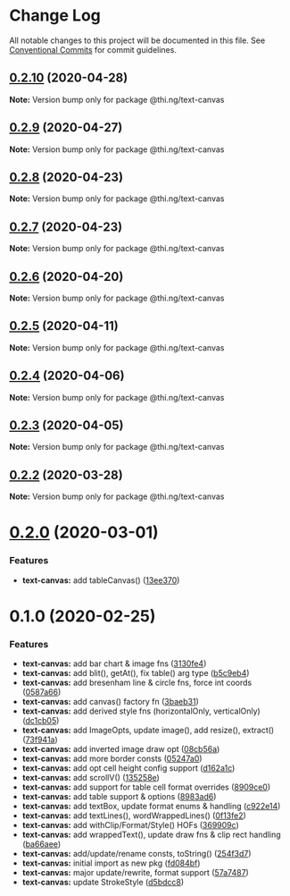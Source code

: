 # Change Log

All notable changes to this project will be documented in this file.
See [Conventional Commits](https://conventionalcommits.org) for commit guidelines.

## [0.2.10](https://github.com/thi-ng/umbrella/compare/@thi.ng/text-canvas@0.2.9...@thi.ng/text-canvas@0.2.10) (2020-04-28)

**Note:** Version bump only for package @thi.ng/text-canvas





## [0.2.9](https://github.com/thi-ng/umbrella/compare/@thi.ng/text-canvas@0.2.8...@thi.ng/text-canvas@0.2.9) (2020-04-27)

**Note:** Version bump only for package @thi.ng/text-canvas





## [0.2.8](https://github.com/thi-ng/umbrella/compare/@thi.ng/text-canvas@0.2.7...@thi.ng/text-canvas@0.2.8) (2020-04-23)

**Note:** Version bump only for package @thi.ng/text-canvas





## [0.2.7](https://github.com/thi-ng/umbrella/compare/@thi.ng/text-canvas@0.2.6...@thi.ng/text-canvas@0.2.7) (2020-04-23)

**Note:** Version bump only for package @thi.ng/text-canvas





## [0.2.6](https://github.com/thi-ng/umbrella/compare/@thi.ng/text-canvas@0.2.5...@thi.ng/text-canvas@0.2.6) (2020-04-20)

**Note:** Version bump only for package @thi.ng/text-canvas





## [0.2.5](https://github.com/thi-ng/umbrella/compare/@thi.ng/text-canvas@0.2.4...@thi.ng/text-canvas@0.2.5) (2020-04-11)

**Note:** Version bump only for package @thi.ng/text-canvas





## [0.2.4](https://github.com/thi-ng/umbrella/compare/@thi.ng/text-canvas@0.2.3...@thi.ng/text-canvas@0.2.4) (2020-04-06)

**Note:** Version bump only for package @thi.ng/text-canvas





## [0.2.3](https://github.com/thi-ng/umbrella/compare/@thi.ng/text-canvas@0.2.2...@thi.ng/text-canvas@0.2.3) (2020-04-05)

**Note:** Version bump only for package @thi.ng/text-canvas





## [0.2.2](https://github.com/thi-ng/umbrella/compare/@thi.ng/text-canvas@0.2.1...@thi.ng/text-canvas@0.2.2) (2020-03-28)

**Note:** Version bump only for package @thi.ng/text-canvas





# [0.2.0](https://github.com/thi-ng/umbrella/compare/@thi.ng/text-canvas@0.1.2...@thi.ng/text-canvas@0.2.0) (2020-03-01)


### Features

* **text-canvas:** add tableCanvas() ([13ee370](https://github.com/thi-ng/umbrella/commit/13ee370f03cc34305058265bff46e2ef23cecb2d))





# 0.1.0 (2020-02-25)


### Features

* **text-canvas:** add bar chart & image fns ([3130fe4](https://github.com/thi-ng/umbrella/commit/3130fe4ae10d6e579298d1b330c80d2e01d0a3ff))
* **text-canvas:** add blit(), getAt(), fix table() arg type ([b5c9eb4](https://github.com/thi-ng/umbrella/commit/b5c9eb4e77c956e01d76f247a84ceb46d57498d4))
* **text-canvas:** add bresenham line & circle fns, force int coords ([0587a66](https://github.com/thi-ng/umbrella/commit/0587a66529a179235e52e0ea4430376a850d8a15))
* **text-canvas:** add canvas() factory fn ([3baeb31](https://github.com/thi-ng/umbrella/commit/3baeb31c96b033479e09eb77fdd1a5055359a5be))
* **text-canvas:** add derived style fns (horizontalOnly, verticalOnly) ([dc1cb05](https://github.com/thi-ng/umbrella/commit/dc1cb054545456384a3502e91b7cba2022cce305))
* **text-canvas:** add ImageOpts, update image(), add resize(), extract() ([73f941a](https://github.com/thi-ng/umbrella/commit/73f941add71eba7dbb535d0ae553e504cccbe553))
* **text-canvas:** add inverted image draw opt ([08cb56a](https://github.com/thi-ng/umbrella/commit/08cb56a42abee49aaa28effc3a8cea0997231d13))
* **text-canvas:** add more border consts ([05247a0](https://github.com/thi-ng/umbrella/commit/05247a0806b932936eb044ccc82ef9cae0518423))
* **text-canvas:** add opt cell height config support ([d162a1c](https://github.com/thi-ng/umbrella/commit/d162a1c0e4da9a66ab5a7beeaaf4f0172b5b9e3a))
* **text-canvas:** add scrollV() ([135258e](https://github.com/thi-ng/umbrella/commit/135258e9992dad502ea9b0b9efb276e086bd4e08))
* **text-canvas:** add support for table cell format overrides ([8909ce0](https://github.com/thi-ng/umbrella/commit/8909ce07a14e61416f9deb45f1f1f7f4279c4e81))
* **text-canvas:** add table support & options ([8983ad6](https://github.com/thi-ng/umbrella/commit/8983ad6083e0802a3ba003cca684869284c69c9e))
* **text-canvas:** add textBox, update format enums & handling ([c922e14](https://github.com/thi-ng/umbrella/commit/c922e140992963d5fb4318e2a6dade02d4779905))
* **text-canvas:** add textLines(), wordWrappedLines() ([0f13fe2](https://github.com/thi-ng/umbrella/commit/0f13fe27ffc720fb246e49c8487bb58077be275f))
* **text-canvas:** add withClip/Format/Style() HOFs ([369909c](https://github.com/thi-ng/umbrella/commit/369909c62755453e3709bf469e9f74fdd1301493))
* **text-canvas:** add wrappedText(), update draw fns & clip rect handling ([ba66aee](https://github.com/thi-ng/umbrella/commit/ba66aee98024b0ba9e58fed02a255dc7eeb28ae4))
* **text-canvas:** add/update/rename consts, toString() ([254f3d7](https://github.com/thi-ng/umbrella/commit/254f3d7f06ada232b002d0e708101e9f8289b21f))
* **text-canvas:** initial import as new pkg ([fd084bf](https://github.com/thi-ng/umbrella/commit/fd084bfd59adc2482a84ec11247db1cc027fad71))
* **text-canvas:** major update/rewrite, format support ([57a7487](https://github.com/thi-ng/umbrella/commit/57a7487389294197265f58717d3c942191bad2cf))
* **text-canvas:** update StrokeStyle ([d5bdcc8](https://github.com/thi-ng/umbrella/commit/d5bdcc8cb202d6ece879526f8a5f40e0d913e38b))
